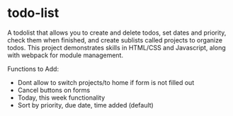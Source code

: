 # todo-list
A todolist that allows you to create and delete todos, set dates and priority, check them when finished, and create sublists called projects to organize todos. This project demonstrates skills in HTML/CSS and Javascript, along with webpack for module management.

Functions to Add:
- Dont allow to switch projects/to home if form is not filled out
- Cancel buttons on forms
- Today, this week functionality
- Sort by priority, due date, time added (default)
